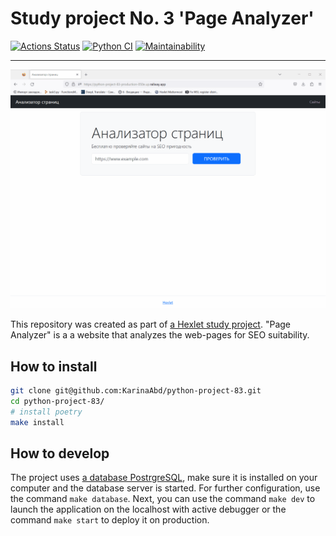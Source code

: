 
# Study project No. 3 'Page Analyzer'

[![Actions Status](https://github.com/KarinaAbd/python-project-83/workflows/hexlet-check/badge.svg)](https://github.com/KarinaAbd/python-project-83/actions)
[![Python CI](https://github.com/KarinaAbd/python-project-83/actions/workflows/pyci.yaml/badge.svg)](https://github.com/KarinaAbd/python-project-83/actions/workflows/pyci.yaml)
[![Maintainability](https://api.codeclimate.com/v1/badges/a658a6b18675ea8a3dac/maintainability)](https://codeclimate.com/github/KarinaAbd/python-project-83/maintainability)

***

![tutorial](./page_analyzer.gif)

This repository was created as part of [a Hexlet study project](https://ru.hexlet.io/programs/python/projects/83). "Page Analyzer" is a a website that analyzes the web-pages for SEO suitability.

## How to install

```bash
git clone git@github.com:KarinaAbd/python-project-83.git
cd python-project-83/
# install poetry
make install
```

## How to develop
The project uses [a database PostrgreSQL](https://www.postgresql.org/), make sure it is installed on your computer and the database server is started. For further configuration, use the command ```make database```. Next, you can use the command ```make dev``` to launch the application on the localhost with active debugger or the command ```make start``` to deploy it on production.
